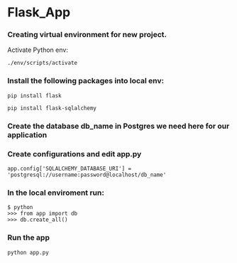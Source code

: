 # Flask_App

### Creating virtual environment for new project.
    
   Activate Python env:
   ```
   ./env/scripts/activate
   ```

### Install the following packages into local env:

   ```
   pip install flask
   
   pip install flask-sqlalchemy
   ```

### Create the database db_name in Postgres we need here for our application

### Create configurations and edit app.py
    app.config['SQLALCHEMY_DATABASE_URI'] = 'postgresql://username:password@localhost/db_name'
    
### In the local enviroment run:
    $ python
    >>> from app import db
    >>> db.create_all()

### Run the app
   ```
   python app.py
   ```
   

